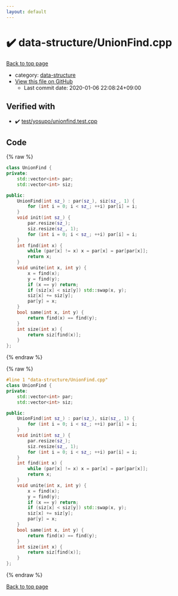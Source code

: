 ```yaml
---
layout: default
---
```


<!-- mathjax config similar to math.stackexchange -->
<script type="text/javascript" async
  src="https://cdnjs.cloudflare.com/ajax/libs/mathjax/2.7.5/MathJax.js?config=TeX-MML-AM_CHTML">
</script>
<script type="text/x-mathjax-config">
  MathJax.Hub.Config({
    TeX: { equationNumbers: { autoNumber: "AMS" }},
    tex2jax: {
      inlineMath: [ ['$','$'] ],
      processEscapes: true
    },
    "HTML-CSS": { matchFontHeight: false },
    displayAlign: "left",
    displayIndent: "2em"
  });
</script>

<script type="text/javascript" src="https://cdnjs.cloudflare.com/ajax/libs/jquery/3.4.1/jquery.min.js"></script>
<script src="https://cdn.jsdelivr.net/npm/jquery-balloon-js@1.1.2/jquery.balloon.min.js" integrity="sha256-ZEYs9VrgAeNuPvs15E39OsyOJaIkXEEt10fzxJ20+2I=" crossorigin="anonymous"></script>
<script type="text/javascript" src="../../assets/js/copy-button.js"></script>
<link rel="stylesheet" href="../../assets/css/copy-button.css" />


# :heavy_check_mark: data-structure/UnionFind.cpp

<a href="../../index.html">Back to top page</a>

* category: <a href="../../index.html#36397fe12f935090ad150c6ce0c258d4">data-structure</a>
* <a href="{{ site.github.repository_url }}/blob/master/data-structure/UnionFind.cpp">View this file on GitHub</a>
    - Last commit date: 2020-01-06 22:08:24+09:00




## Verified with

* :heavy_check_mark: <a href="../../verify/test/yosupo/unionfind.test.cpp.html">test/yosupo/unionfind.test.cpp</a>


## Code

<a id="unbundled"></a>
{% raw %}
```cpp
class UnionFind {
private:
	std::vector<int> par;
	std::vector<int> siz;

public:
	UnionFind(int sz_) : par(sz_), siz(sz_, 1) {
		for (int i = 0; i < sz_; ++i) par[i] = i;
	}
	void init(int sz_) {
		par.resize(sz_);
		siz.resize(sz_, 1);
		for (int i = 0; i < sz_; ++i) par[i] = i;
	}
	int find(int x) {
		while (par[x] != x) x = par[x] = par[par[x]];
		return x;
	}
	void unite(int x, int y) {
		x = find(x);
		y = find(y);
		if (x == y) return;
		if (siz[x] < siz[y]) std::swap(x, y);
		siz[x] += siz[y];
		par[y] = x;
	}
	bool same(int x, int y) {
		return find(x) == find(y);
	}
	int size(int x) {
		return siz[find(x)];
	}
};
```
{% endraw %}

<a id="bundled"></a>
{% raw %}
```cpp
#line 1 "data-structure/UnionFind.cpp"
class UnionFind {
private:
	std::vector<int> par;
	std::vector<int> siz;

public:
	UnionFind(int sz_) : par(sz_), siz(sz_, 1) {
		for (int i = 0; i < sz_; ++i) par[i] = i;
	}
	void init(int sz_) {
		par.resize(sz_);
		siz.resize(sz_, 1);
		for (int i = 0; i < sz_; ++i) par[i] = i;
	}
	int find(int x) {
		while (par[x] != x) x = par[x] = par[par[x]];
		return x;
	}
	void unite(int x, int y) {
		x = find(x);
		y = find(y);
		if (x == y) return;
		if (siz[x] < siz[y]) std::swap(x, y);
		siz[x] += siz[y];
		par[y] = x;
	}
	bool same(int x, int y) {
		return find(x) == find(y);
	}
	int size(int x) {
		return siz[find(x)];
	}
};

```
{% endraw %}

<a href="../../index.html">Back to top page</a>

